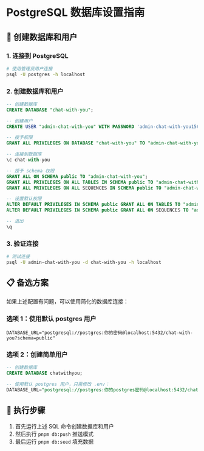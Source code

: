 # PostgreSQL 数据库设置指南

## 🔧 创建数据库和用户

### 1. 连接到 PostgreSQL
```bash
# 使用管理员用户连接
psql -U postgres -h localhost
```

### 2. 创建数据库和用户
```sql
-- 创建数据库
CREATE DATABASE "chat-with-you";

-- 创建用户
CREATE USER "admin-chat-with-you" WITH PASSWORD 'admin-chat-with-you156';

-- 授予权限
GRANT ALL PRIVILEGES ON DATABASE "chat-with-you" TO "admin-chat-with-you";

-- 连接到数据库
\c chat-with-you

-- 授予 schema 权限
GRANT ALL ON SCHEMA public TO "admin-chat-with-you";
GRANT ALL PRIVILEGES ON ALL TABLES IN SCHEMA public TO "admin-chat-with-you";
GRANT ALL PRIVILEGES ON ALL SEQUENCES IN SCHEMA public TO "admin-chat-with-you";

-- 设置默认权限
ALTER DEFAULT PRIVILEGES IN SCHEMA public GRANT ALL ON TABLES TO "admin-chat-with-you";
ALTER DEFAULT PRIVILEGES IN SCHEMA public GRANT ALL ON SEQUENCES TO "admin-chat-with-you";

-- 退出
\q
```

### 3. 验证连接
```bash
# 测试连接
psql -U admin-chat-with-you -d chat-with-you -h localhost
```

## 📋 备选方案

如果上述配置有问题，可以使用简化的数据库连接：

### 选项 1：使用默认 postgres 用户
```env
DATABASE_URL="postgresql://postgres:你的密码@localhost:5432/chat-with-you?schema=public"
```

### 选项 2：创建简单用户
```sql
-- 创建数据库
CREATE DATABASE chatwithyou;

-- 使用默认 postgres 用户，只需修改 .env：
DATABASE_URL="postgresql://postgres:你的postgres密码@localhost:5432/chatwithyou?schema=public"
```

## 🚀 执行步骤

1. 首先运行上述 SQL 命令创建数据库和用户
2. 然后执行 `pnpm db:push` 推送模式
3. 最后运行 `pnpm db:seed` 填充数据